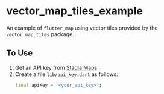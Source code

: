 # vector_map_tiles_example

An example of `flutter_map` using vector tiles provided by the `vector_map_tiles` package.

## To Use

1. Get an API key from [Stadia Maps](https://stadiamaps.com)
2. Create a file `lib/api_key.dart` as follows:
    ```dart
    final apiKey = '<your_api_key>';
    ```

